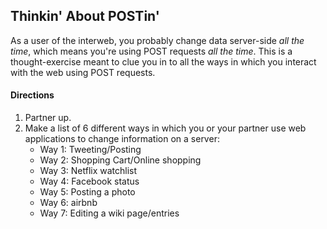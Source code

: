 ## Thinkin' About POSTin'

As a user of the interweb, you probably change data server-side *all the time*, which means you're using POST requests *all the time*. This is a thought-exercise meant to clue you in to all the ways in which you interact with the web using POST requests.

#### Directions

1. Partner up.
1. Make a list of 6 different ways in which you or your partner use web applications to change information on a server:
   - Way 1: Tweeting/Posting
   - Way 2: Shopping Cart/Online shopping
   - Way 3: Netflix watchlist
   - Way 4: Facebook status
   - Way 5: Posting a photo
   - Way 6: airbnb
   - Way 7: Editing a wiki page/entries
